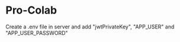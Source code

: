 ﻿# Pro-Colab

Create a .env file in server and add "jwtPrivateKey", "APP_USER" and "APP_USER_PASSWORD"
